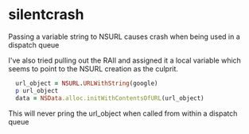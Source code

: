 silentcrash
===========

Passing a variable string to NSURL causes crash when being used in a dispatch queue

I've also tried pulling out the RAII and assigned it a local variable which
seems to point to the NSURL creation as the culprit.

```ruby
  url_object = NSURL.URLWithString(google)
  p url_object
  data = NSData.alloc.initWithContentsOfURL(url_object)
```

This will never pring the url_object when called from within a dispatch queue
